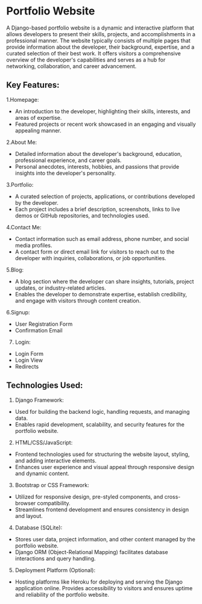 
# Portfolio Website

A Django-based portfolio website is a dynamic and interactive platform that allows developers to present their skills, projects, and accomplishments in a professional manner. The website typically consists of multiple pages that provide information about the developer, their background, expertise, and a curated selection of their best work. It offers visitors a comprehensive overview of the developer's capabilities and serves as a hub for networking, collaboration, and career advancement.


## Key Features:

1.Homepage:

* An introduction to the developer, highlighting their skills, interests, and areas of expertise.
* Featured projects or recent work showcased in an engaging and visually appealing manner.

2.About Me:

* Detailed information about the developer's background, education, professional experience, and career goals.
* Personal anecdotes, interests, hobbies, and passions that provide insights into the developer's personality.

3.Portfolio:

* A curated selection of projects, applications, or contributions developed by the developer.
* Each project includes a brief description, screenshots, links to live demos or GitHub repositories, and technologies used.

4.Contact Me:

* Contact information such as email address, phone number, and social media profiles.
* A contact form or direct email link for visitors to reach out to the developer with inquiries, collaborations, or job opportunities.

5.Blog:

* A blog section where the developer can share insights, tutorials, project updates, or industry-related articles.
* Enables the developer to demonstrate expertise, establish credibility, and engage with visitors through content creation.

6.Signup:

* User Registration Form
* Confirmation Email

7. Login:

* Login Form
* Login View
* Redirects


## Technologies Used:

1. Django Framework:

* Used for building the backend logic, handling requests, and managing data.
* Enables rapid development, scalability, and security features for the portfolio website.

2. HTML/CSS/JavaScript:

* Frontend technologies used for structuring the website layout, styling, and adding interactive elements.
* Enhances user experience and visual appeal through responsive design and dynamic content.

3. Bootstrap or CSS Framework:

* Utilized for responsive design, pre-styled components, and cross-browser compatibility.
* Streamlines frontend development and ensures consistency in design and layout.

4. Database (SQLite):

* Stores user data, project information, and other content managed by the portfolio website.
* Django ORM (Object-Relational Mapping) facilitates database interactions and query handling.

5. Deployment Platform (Optional):

* Hosting platforms like Heroku for deploying and serving the Django application online.
Provides accessibility to visitors and ensures uptime and reliability of the portfolio website.


